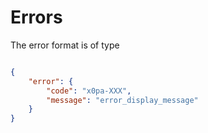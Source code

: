 # Errors
The error format is of type

```json

{
    "error": {
        "code": "x0pa-XXX",
        "message": "error_display_message"
    }
}

```